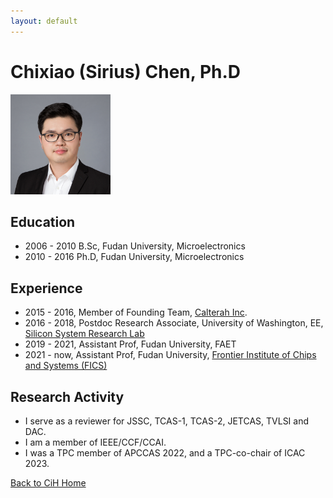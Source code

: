 ```yaml
---
layout: default
---
```



# Chixiao (Sirius) Chen, Ph.D

<img src="./pf3.jpg" width = "160" height = "160" alt="profile" />

## Education

* 2006 - 2010 B.Sc, Fudan University, Microelectronics
* 2010 - 2016 Ph.D, Fudan University, Microelectronics

## Experience

* 2015 - 2016, Member of Founding Team, [Calterah Inc](http://www.calterah.com/).
* 2016 - 2018, Postdoc Research Associate, University of Washington, EE, [Silicon System Research Lab](http://labs.ece.uw.edu/ssrl/ssrl_website/Home.html)
* 2019 - 2021,  Assistant Prof, Fudan University, FAET
* 2021 - now, Assistant Prof, Fudan University, [Frontier Institute of Chips and Systems (FICS)](http://fics.fudan.edu.cn)

## Research Activity

* I serve as a reviewer for JSSC, TCAS-1, TCAS-2, JETCAS, TVLSI and DAC.
* I am a member of IEEE/CCF/CCAI.
* I was a TPC member of APCCAS 2022, and a TPC-co-chair of ICAC 2023.

[Back to CiH Home](./)
